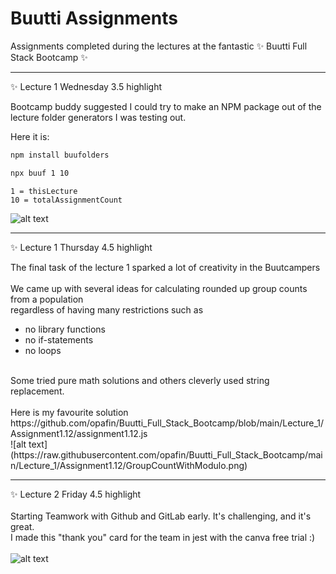 # Buutti Assignments

Assignments completed during the lectures at the fantastic ✨ Buutti Full Stack Bootcamp ✨


---
✨ Lecture 1 Wednesday 3.5 highlight <br>

Bootcamp buddy suggested I could try to make an NPM package out of the lecture folder generators I was testing out.

Here it is:

```bash
npm install buufolders
````
```bash
npx buuf 1 10
```
```
1 = thisLecture
10 = totalAssignmentCount
```
![alt text](https://raw.githubusercontent.com/opafin/Buutti_Bootcamp_Full_Stack/main/buufolders.png)

---
✨ Lecture 1 Thursday 4.5 highlight <br>

The final task of the lecture 1 sparked a lot of creativity in the Buutcampers <br>
<br>
We came up with several ideas for calculating rounded up group counts from a population <br>
regardless of having many restrictions such as <br>
* no library functions
* no if-statements
* no loops <br>
<br>
Some tried pure math solutions and others cleverly used string replacement. <br>
<br>
Here is my favourite solution <br>
https://github.com/opafin/Buutti_Full_Stack_Bootcamp/blob/main/Lecture_1/Assignment1.12/assignment1.12.js
<br>
![alt text](https://raw.githubusercontent.com/opafin/Buutti_Full_Stack_Bootcamp/main/Lecture_1/Assignment1.12/GroupCountWithModulo.png)

---
✨ Lecture 2 Friday 4.5 highlight <br>
<br>
Starting Teamwork with Github and GitLab early. It's challenging, and it's great. <br>
I made this "thank you" card for the team in jest with the canva free trial :)
<br>
<br>
![alt text](https://raw.githubusercontent.com/opafin/Buutti_Full_Stack_Bootcamp/main/Lecture_2/Assignment2.09/MergeConflictJest.png)


